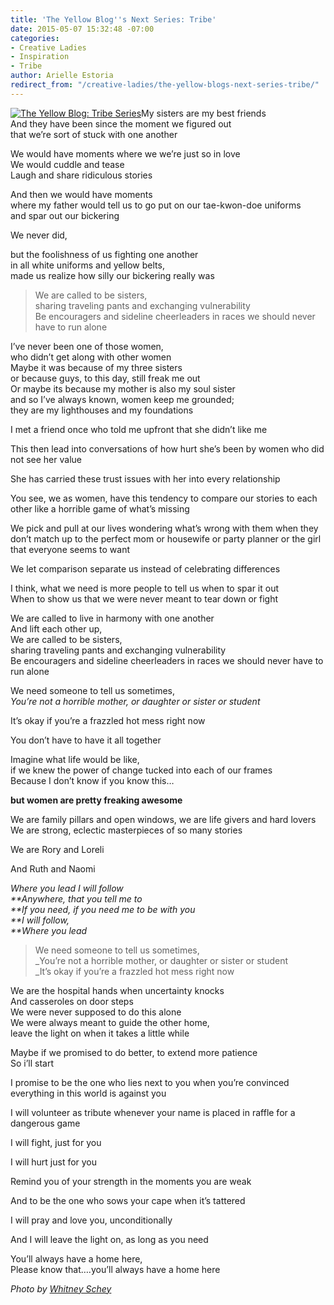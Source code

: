 ```yaml
---
title: 'The Yellow Blog''s Next Series: Tribe'
date: 2015-05-07 15:32:48 -07:00
categories:
- Creative Ladies
- Inspiration
- Tribe
author: Arielle Estoria
redirect_from: "/creative-ladies/the-yellow-blogs-next-series-tribe/"
---
```


[![The Yellow Blog: Tribe Series](https://yellow-blog-images.imgix.net/2015/04/2014-09-03_0042.jpg)](https://yellow-blog-images.imgix.net/2015/04/2014-09-03_0042.jpg)My
sisters are my best friends\
And they have been since the moment we figured out\
that we’re sort of stuck with one another

We would have moments where we we’re just so in love\
We would cuddle and tease\
Laugh and share ridiculous stories

And then we would have moments\
where my father would tell us to go put on our tae-kwon-doe uniforms\
and spar out our bickering

We never did,

but the foolishness of us fighting one another\
in all white uniforms and yellow belts,\
made us realize how silly our bickering really was

> We are called to be sisters,\
> sharing traveling pants and exchanging vulnerability\
> Be encouragers and sideline cheerleaders in races we should never have to run alone

I’ve never been one of those women,\
who didn’t get along with other women\
Maybe it was because of my three sisters\
or because guys, to this day, still freak me out\
Or maybe its because my mother is also my soul sister\
and so I’ve always known, women keep me grounded;\
they are my lighthouses and my foundations

I met a friend once who told me upfront that she didn’t like me

This then lead into conversations of how hurt she’s been by women who did not see her value

She has carried these trust issues with her into every relationship

You see, we as women, have this tendency to compare our stories to each other like a horrible game
of what’s missing

We pick and pull at our lives wondering what’s wrong with them when they don’t match up to the
perfect mom or housewife or party planner or the girl that everyone seems to want

We let comparison separate us instead of celebrating differences

I think, what we need is more people to tell us when to spar it out\
When to show us that we were never meant to tear down or fight

We are called to live in harmony with one another\
And lift each other up,\
We are called to be sisters,\
sharing traveling pants and exchanging vulnerability\
Be encouragers and sideline cheerleaders in races we should never have to run alone

We need someone to tell us sometimes,\
_You’re not a horrible mother, or daughter or sister or student_

It’s okay if you’re a frazzled hot mess right now

You don’t have to have it all together

Imagine what life would be like,\
if we knew the power of change tucked into each of our frames\
Because I don’t know if you know this…

**but women are pretty freaking awesome**

We are family pillars and open windows, we are life givers and hard lovers\
We are strong, eclectic masterpieces of so many stories

We are Rory and Loreli

And Ruth and Naomi

_Where you lead I will follow\
**Anywhere, that you tell me to\
**If you need, if you need me to be with you\
**I will follow,\
**Where you lead_

> We need someone to tell us sometimes,\
> \_You’re not a horrible mother, or daughter or sister or student\
> \_It’s okay if you’re a frazzled hot mess right now

We are the hospital hands when uncertainty knocks\
And casseroles on door steps\
We were never supposed to do this alone\
We were always meant to guide the other home,\
leave the light on when it takes a little while

Maybe if we promised to do better, to extend more patience\
So i’ll start

I promise to be the one who lies next to you when you’re convinced everything in this world is
against you

I will volunteer as tribute whenever your name is placed in raffle for a dangerous game

I will fight, just for you

I will hurt just for you

Remind you of your strength in the moments you are weak

And to be the one who sows your cape when it’s tattered

I will pray and love you, unconditionally

And I will leave the light on, as long as you need

You’ll always have a home here,\
Please know that….you’ll always have a home here

_Photo by [Whitney Schey](http://whitneydarling.com/)_
